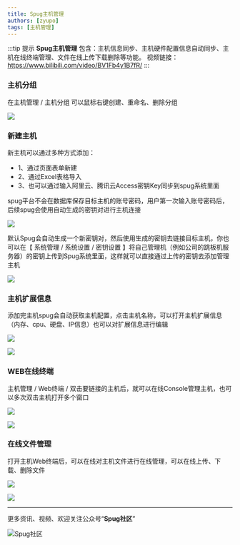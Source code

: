 ```yaml
---
title: Spug主机管理
authors: [zyupo]
tags: [主机管理]
---
```


:::tip 提示
**Spug主机管理** 包含：主机信息同步、主机硬件配置信息自动同步、主机在线终端管理、文件在线上传下载删除等功能。
视频链接：https://www.bilibili.com/video/BV1Fb4y1B7fR/
:::

### 主机分组
在主机管理 / 主机分组 可以鼠标右键创建、重命名、删除分组

![](https://cdn.jsdelivr.net/gh/filess/img17@main/2021/12/12/1639318359803-f42bc19f-ffce-4588-bf30-2b7c684a3f49.png)


### 新建主机
新主机可以通过多种方式添加：
- 1、通过页面表单新建
- 2、通过Excel表格导入
- 3、也可以通过输入阿里云、腾讯云Access密钥Key同步到spug系统里面

spug平台不会在数据库保存目标主机的账号密码，用户第一次输入账号密码后，后续spug会使用自动生成的密钥对进行主机连接


![](https://cdn.jsdelivr.net/gh/filess/img11@main/2021/12/12/1639318877472-531f2ce1-6d1c-4a14-8be6-c410315608d9.png)

默认Spug会自动生成一个新密钥对，然后使用生成的密钥去链接目标主机，你也可以在【 系统管理 / 系统设置 / 密钥设置 】将自己管理机（例如公司的跳板机服务器）的密钥上传到Spug系统里面，这样就可以直接通过上传的密钥去添加管理主机

![](https://cdn.jsdelivr.net/gh/filess/img7@main/2021/12/12/1639319152871-6d43a066-586e-412c-835a-33f0e6e165a3.png)

### 主机扩展信息
添加完主机spug会自动获取主机配置，点击主机名称，可以打开主机扩展信息（内存、cpu、硬盘、IP信息）也可以对扩展信息进行编辑


![](https://cdn.jsdelivr.net/gh/filess/img7@main/2021/12/12/1639319771173-442efbfa-93b6-48ce-b339-35a55d4722eb.png)

![](https://cdn.jsdelivr.net/gh/filess/img9@main/2021/12/12/1639319781770-f4b7caf9-3486-4979-af81-3bdb63830f10.png)

### WEB在线终端
主机管理 / Web终端 / 双击要链接的主机后，就可以在线Console管理主机，也可以多次双击主机打开多个窗口

![](https://cdn.jsdelivr.net/gh/filess/img7@main/2021/12/12/1639320124229-9712505a-97a3-4dbb-877b-c00cc86360f1.png)

![](https://cdn.jsdelivr.net/gh/filess/img4@main/2021/12/12/1639320133365-b7cb22b4-6da8-4b54-8a61-e5d034adc62b.png)

### 在线文件管理
打开主机Web终端后，可以在线对主机文件进行在线管理，可以在线上传、下载、删除文件

![](https://cdn.jsdelivr.net/gh/filess/img7@main/2021/12/12/1639320285963-d3fd974e-bb69-44a1-a793-b8c0b844c66f.png)

![](https://cdn.jsdelivr.net/gh/filess/img8@main/2021/12/12/1639320387218-e9ae6844-3d3b-4340-9f00-d51500181b8e.png)


---

更多资讯、视频、欢迎关注公众号“**Spug社区**”

![Spug社区](https://cdn.spug.cc/img/spug-club.jpg)

